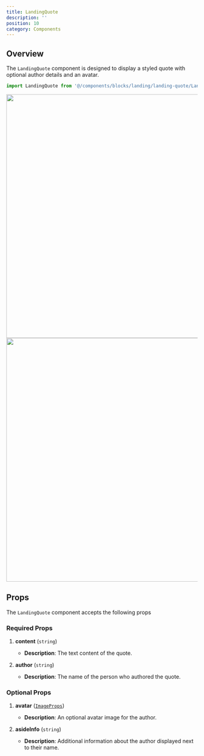 ```yaml
---
title: LandingQuote
description: ''
position: 10
category: Components
---
```


## Overview

The `LandingQuote` component is designed to display a styled quote with optional author details and an avatar.

```typescript
import LandingQuote from '@/components/blocks/landing/landing-quote/LandingQuote.vue';
```

<img src="/components/landingQuote.png" class="light-img" width="1280" height="640" alt=""/>
<img src="/components/landingQuote.png" class="dark-img" width="1280" height="640" alt=""/>


## Props

The `LandingQuote` component accepts the following props

### Required Props

1. **content** (`string`)
    - **Description**: The text content of the quote.

2. **author** (`string`)
    - **Description**: The name of the person who authored the quote.

### Optional Props

1. **avatar** ([`ImageProps`](/types/image-props))
    - **Description**: An optional avatar image for the author.

2. **asideInfo** (`string`)
    - **Description**: Additional information about the author displayed next to their name.
